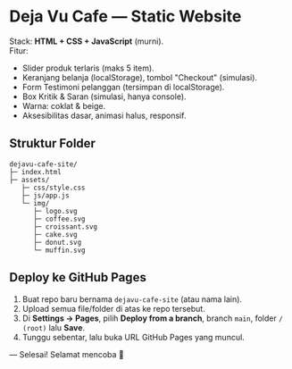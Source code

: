 # Deja Vu Cafe — Static Website

Stack: **HTML + CSS + JavaScript** (murni).  
Fitur:
- Slider produk terlaris (maks 5 item).
- Keranjang belanja (localStorage), tombol "Checkout" (simulasi).
- Form Testimoni pelanggan (tersimpan di localStorage).
- Box Kritik & Saran (simulasi, hanya console).
- Warna: coklat & beige.
- Aksesibilitas dasar, animasi halus, responsif.

## Struktur Folder
```
dejavu-cafe-site/
├─ index.html
├─ assets/
   ├─ css/style.css
   ├─ js/app.js
   └─ img/
      ├─ logo.svg
      ├─ coffee.svg
      ├─ croissant.svg
      ├─ cake.svg
      ├─ donut.svg
      └─ muffin.svg
```

## Deploy ke GitHub Pages
1. Buat repo baru bernama `dejavu-cafe-site` (atau nama lain).
2. Upload semua file/folder di atas ke repo tersebut.
3. Di **Settings → Pages**, pilih **Deploy from a branch**, branch `main`, folder `/ (root)` lalu **Save**.
4. Tunggu sebentar, lalu buka URL GitHub Pages yang muncul.

— Selesai! Selamat mencoba 🎉
